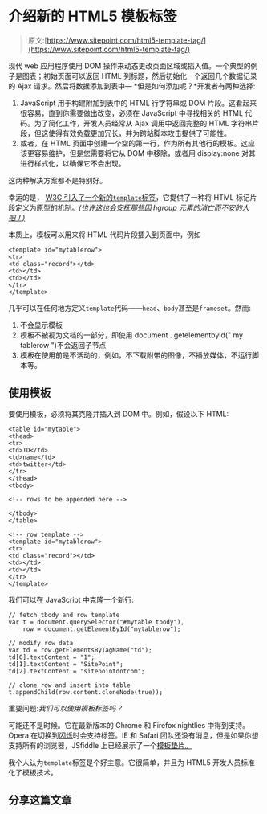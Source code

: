 # 介绍新的 HTML5 模板标签

> 原文:[https://www.sitepoint.com/html5-template-tag/](https://www.sitepoint.com/html5-template-tag/)

现代 web 应用程序使用 DOM 操作来动态更改页面区域或插入值。一个典型的例子是图表；初始页面可以返回 HTML 列标题，然后初始化一个返回几个数据记录的 Ajax 请求。然后将数据添加到表中— *但是如何添加呢？*开发者有两种选择:

1.  JavaScript 用于构建附加到表中的 HTML 行字符串或 DOM 片段。这看起来很容易，直到你需要做出改变，必须在 JavaScript 中寻找相关的 HTML 代码。为了简化工作，开发人员经常从 Ajax 调用中返回完整的 HTML 字符串片段，但这使得有效负载更加冗长，并为跨站脚本攻击提供了可能性。
2.  或者，在 HTML 页面中创建一个空的第一行，作为所有其他行的模板。这应该更容易维护，但是您需要将它从 DOM 中移除，或者用 display:none 对其进行样式化，以确保它不会出现。

这两种解决方案都不是特别好。

幸运的是， [W3C 引入了一个新的`template`标签](https://dvcs.w3.org/hg/webcomponents/raw-file/tip/spec/templates/index.html)，它提供了一种将 HTML 标记片段定义为原型的机制。*(也许这也会安抚那些因 hgroup 元素的[消亡而不安的人吧！)](https://www.sitepoint.com/html5-hgroup-element-dropped/)*

本质上，模板可以用来将 HTML 代码片段插入到页面中，例如

```
<template id="mytablerow">
<tr>
<td class="record"></td>
<td></td>
<td></td>
</tr>
</template> 
```

几乎可以在任何地方定义`template`代码——`head`、`body`甚至是`frameset`。然而:

1.  不会显示模板
2.  模板不被视为文档的一部分，即使用 document . getelementbyid(" my tablerow ")不会返回子节点
3.  模板在使用前是不活动的，例如，不下载附带的图像，不播放媒体，不运行脚本等。

## 使用模板

要使用模板，必须将其克隆并插入到 DOM 中。例如，假设以下 HTML:

```
<table id="mytable">
<thead>
<tr>
<td>ID</td>
<td>name</td>
<td>twitter</td>
</tr>
</thead>
<tbody>

<!-- rows to be appended here -->

</tbody>
</table>

<!-- row template -->
<template id="mytablerow">
<tr>
<td class="record"></td>
<td></td>
<td></td>
</tr>
</template> 
```

我们可以在 JavaScript 中克隆一个新行:

```
// fetch tbody and row template
var	t = document.querySelector("#mytable tbody"),
	row = document.getElementById("mytablerow");

// modify row data
var td = row.getElementsByTagName("td");
td[0].textContent = "1";
td[1].textContent = "SitePoint";
td[2].textContent = "sitepointdotcom";

// clone row and insert into table
t.appendChild(row.content.cloneNode(true)); 
```

重要问题:*我们可以使用模板标签吗？*

可能还不是时候。它在最新版本的 Chrome 和 Firefox nightlies 中得到支持。Opera 在切换到[闪烁](https://www.sitepoint.com/blink-rendering-engine-google-chrome/)时会支持标签。IE 和 Safari 团队还没有消息，但是如果你想支持所有的浏览器，JSfiddle 上已经展示了一个[模板垫片。](https://jsfiddle.net/brianblakely/h3EmY/)

我个人认为`template`标签是个好主意。它很简单，并且为 HTML5 开发人员标准化了模板技术。

## 分享这篇文章